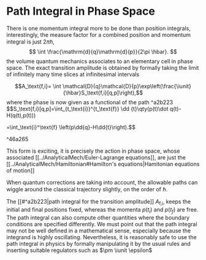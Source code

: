 # Path Integral in Phase Space
There is one momentum integral more to be done than position integrals, interestingly, the measure factor for a combined position and momentum integral is just $2\pi \hbar$,
$$
\int \frac{\mathrm{d}{q}\mathrm{d}{p}}{2\pi \hbar}.
$$ 
the volume quantum mechanics associates to an elementary cell in phase space.
The exact transition amplitude is obtained by formally taking the limit of infinitely many time slices at infinitesimal intervals

$$A_\text{f,i}= \int \mathcal{D}{q}\mathcal{D}{p}\exp\left(\frac{\iunit}{\hbar}S_\text{f,i}[q,p]\right),$$
where  the phase is now given as a functional of the path ^a2b223
$$S_\text{f,i}[q,p]=\int_{t_\text{i}}^{t_\text{f}} \dd {t}\qty(p(t)\dot q(t)-H(q(t),p(t)))

=\int_\text{i}^\text{f} \left(p\dd{q}-H\dd{t}\right).$$

^46a265

This form is exciting, it is precisely the action in phase space, whose associated [[../AnalyticalMech/Euler-Lagrange equations]], are just the [[../AnalyticalMech/Hamiltonian#Hamilton's equations|Hamitonian equations of motion]] 

When quantum corrections are taking into account, the allowable paths can wiggle around the classical trajectory slightly, on the order of $\hbar$.

The [[#^a2b223|path integral for the transition amplitude]] $A_\text{f,i}$, keeps the initial and final positions fixed, whereas the momenta $p(t_i)$ and $p(t_f)$ are free. The path integral can also compute other quantities where the boundary conditions are specified differently. We must point out that the path integral may not be well defined in a mathematical sense, especially because the integrand is highly oscillating. Nevertheless, it is reasonably safe to use the path integral in physics by formally manipulating it by the usual rules and inserting suitable regulators such as $\pm \iunit \epsilon$